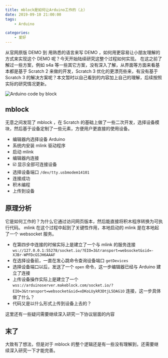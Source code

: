 ```yaml
---
title: mblock是如何让Arduino工作的（上）
date: 2019-09-10 21:00:00
tags:
    - Arduino

categories:
    - 爱好
---
```


从官网原版 DEMO 到 用熟悉的语言来写 DEMO ，如何用更容易让小朋友理解的方式来实现这个 DEMO 呢？今天开始陆续研究这整个过程如何实现。
在这之前了解过一些方案，例如 s4a 等一些其它方案，没有深入了解，从界面等方面来看基本都是基于 Scratch 2 来做的开发，Scratch 3 优化的更漂亮些来，有没有基于 Scratch 3 的解决方案呢？本文暂时以自己看到的内容加上自己的理解，后续按照实际的研究情况更新。

![Arduino code by block](https://i.loli.net/2019/09/10/wVnyXt5KhR3Mp7d.png)

<!-- more -->

## mblock

无意之间发现了 mblock ，在 Scratch 的基础上做了一些二次开发，选择设备模块，然后基于设备定制了一些元素，方便用户更直接的使用设备。

-   编辑器内选择设备 Arduino
-   系统内安装 mlink 驱动程序
-   启动 mlink
-   编辑器内连接
-   ☑️ 显示全部可连接设备
-   选择设备端口 `/dev/tty.usbmodem14101`
-   连接成功
-   积木编程
-   上传到设备

## 原理分析

它是如何工作的？为什么它通过访问网页版本，然后能直接将积木程序转换为可执行代码。
mlink 在这个过程中起到了关键性作用，本地启动的 mlink 是在本地起了一个 websocket 服务。

-   在第四步中连接的时候实际上是建立了一个与 mlink 的服务连接 `ws://127.0.0.1:55278/socket.io/?EIO=3&transport=websocket&sid=-XJBr-WPFDcGSJH6AAAF`
-   在选择设备前，一直在发心跳命令查询设备端口 `getDevices`
-   选择设备端口以后，发送了一个 `open` 命令，这一步编辑器已经与 Arduino 建立了连接
-   上传设备操作实际上是建立了一个 `wss://arduinoserver.makeblock.com/socket.io/?EIO=3&transport=websocket&sid=xDKoLUykR3DtjL5DAG1O` 连接，这一步具体做了什么？
-   代码又是以什么形式上传到设备上去的？

这里还有一些疑问需要继续深入研究一下协议层面的内容

## 末了

大致有了想法，但是对于 mblock 的整个逻辑还是有一些没有理解到，还需要继续深入研究一下才能完善。
